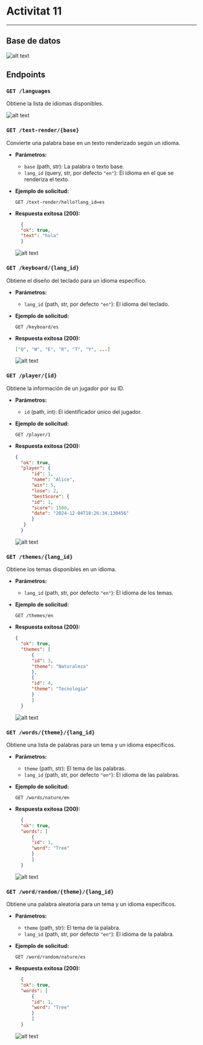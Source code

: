 # Activitat 11

---

## Base de datos

![alt text](screenshots/image-1.png)

## Endpoints

### `GET /languages`
Obtiene la lista de idiomas disponibles.

![alt text](screenshots/image.png)

### `GET /text-render/{base}`
Convierte una palabra base en un texto renderizado según un idioma.

- **Parámetros:**
  - `base` (path, str): La palabra o texto base.
  - `lang_id` (query, str, por defecto `"en"`): El idioma en el que se renderiza el texto.

- **Ejemplo de solicitud:**
  ```http
  GET /text-render/hello?lang_id=es
  ```

- **Respuesta exitosa (200):**
  ```json
    {
    "ok": true,
    "text": "hola"
    }
  ```
    ![alt text](screenshots/image-3.png)

### `GET /keyboard/{lang_id}`
Obtiene el diseño del teclado para un idioma específico.

- **Parámetros:**
  - `lang_id` (path, str, por defecto `"en"`): El idioma del teclado.

- **Ejemplo de solicitud:**
  ```http
  GET /keyboard/es
  ```

- **Respuesta exitosa (200):**
  ```json
  ["Q", "W", "E", "R", "T", "Y", ...]
  ```

    ![alt text](screenshots/image-2.png)

### `GET /player/{id}`
Obtiene la información de un jugador por su ID.

- **Parámetros:**
  - `id` (path, int): El identificador único del jugador.

- **Ejemplo de solicitud:**
  ```http
  GET /player/1
  ```

- **Respuesta exitosa (200):**
  ```json
  {
    "ok": true,
    "player": {
        "id": 1,
        "name": "Alice",
        "win": 5,
        "lose": 2,
        "bestScore": {
        "id": 1,
        "score": 1500,
        "date": "2024-12-04T18:26:34.130456"
        }
     }
    }
  ```

  ![alt text](screenshots/image-4.png)

### `GET /themes/{lang_id}`
Obtiene los temas disponibles en un idioma.

- **Parámetros:**
  - `lang_id` (path, str, por defecto `"en"`): El idioma de los temas.

- **Ejemplo de solicitud:**
  ```http
  GET /themes/en
  ```

- **Respuesta exitosa (200):**
  ```json
  {
    "ok": true,
    "themes": [
        {
        "id": 3,
        "theme": "Naturaleza"
        },
        {
        "id": 4,
        "theme": "Tecnología"
        }
        ]
    }
  ```

    ![alt text](screenshots/image-5.png)

### `GET /words/{theme}/{lang_id}`
Obtiene una lista de palabras para un tema y un idioma específicos.

- **Parámetros:**
  - `theme` (path, str): El tema de las palabras.
  - `lang_id` (path, str, por defecto `"en"`): El idioma de las palabras.

- **Ejemplo de solicitud:**
  ```http
  GET /words/nature/en
  ```

- **Respuesta exitosa (200):**
  ```json
    {
    "ok": true,
    "words": [
        {
        "id": 1,
        "word": "Tree"
        }
        ]
    }
  ```
    ![alt text](screenshots/image-6.png)

### `GET /word/random/{theme}/{lang_id}`
Obtiene una palabra aleatoria para un tema y un idioma específicos.

- **Parámetros:**
  - `theme` (path, str): El tema de la palabra.
  - `lang_id` (path, str, por defecto `"en"`): El idioma de la palabra.

- **Ejemplo de solicitud:**
  ```http
  GET /word/random/nature/es
  ```

- **Respuesta exitosa (200):**
  ```json
    {
    "ok": true,
    "words": [
        {
        "id": 1,
        "word": "Tree"
        }
        ]
    }
  ```
    ![alt text](screenshots/image-7.png)

